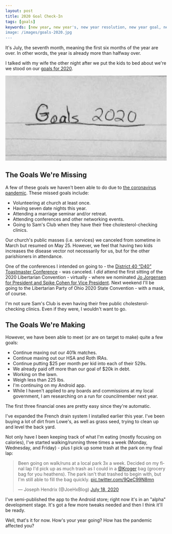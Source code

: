 ```yaml
---
layout: post
title: 2020 Goal Check-In
tags: [goals]
keywords: [new year, new year's, new year resolution, new year goal, new year's resolution, new year's goal, new year resolutions, new year goals, new year's resolutions, new year's goals, resolution, resolutions, goal, goals]
image: /images/goals-2020.jpg
---
```


It's July, the seventh month, meaning the first six months of the year are over. In other words, the year is already more than halfway over.

I talked with my wife the other night after we put the kids to bed about we're we stood on our [goals for 2020](https://www.joehxblog.com/2020-new-years-resolutions-goals/).

![Goals 2020 Header Image](/images/goals-2020.jpg)

## The Goals We're Missing

A few of these goals we haven't been able to do due to [the coronavirus pandemic](https://www.joehxblog.com/how-im-preparing-for-the-looming-recession-and-the-coronavirus-pandemic/). These missed goals include:

* Volunteering at church at least once.
* Having seven date nights this year.
* Attending a marriage seminar and/or retreat.
* Attending conferences and other networking events.
* Going to Sam's Club when they have their free cholesterol-checking clinics.

Our church's public masses (i.e. services) we canceled from sometime in March but resumed on May 25. However, we feel that having two kids increases the disease vector not necessarily for us, but for the other parishioners in attendance.

One of the conferences I intended on going to - the [District 40 “D40” Toastmaster Conference](https://www.d40toastmastersconference.org/) - was canceled. I *did* attend the first sitting of the 2020 Libertarian Convention - virtually - where we nominated [Jo Jorgensen for President and Spike Cohen for Vice President](https://www.joehxblog.com/libertarian-party-nominates-jo-jorgensen-for-president-spike-cohen-for-vice-president/). Next weekend I'll be going to the Libertarian Party of Ohio 2020 State Convention - with a mask, of course.

I'm not sure Sam's Club is even having their free public cholesterol-checking clinics. Even if they were, I wouldn't want to go.

## The Goals We're Making

However, we have been able to meet (or are on target to make) quite a few goals:

* Continue maxing out our 401k matches.
* Continue maxing out our HSA and Roth IRAs.
* Continue putting $25 per month per kid into each of their 529s.
* We already paid off more than our goal of $20k in debt.
* Working on the lawn.
* Weigh less than 225 lbs.
* I'm continuing on my Android app.
* While I haven't applied to any boards and commissions at my local government, I am researching on a run for councilmember next year.

The first three financial ones are pretty easy since they're automatic.

I've expanded the French drain system I installed earlier this year. I've been buying a lot of dirt from Lowe's, as well as grass seed, trying to clean up and level the back yard.

Not only have I been keeping track of what I'm eating (mostly focusing on calories), I've started walking/running three times a week (Monday, Wednesday, and Friday) - plus I pick up some trash at the park on my final lap:

<blockquote class="twitter-tweet" data-theme="dark"><p lang="en" dir="ltr">Been going on walk/runs at a local park 3x a week. Decided on my final lap I&#39;d pick up as much trash as I could in a <a href="https://twitter.com/kroger?ref_src=twsrc%5Etfw">@Kroger</a> bag (grocery bag for you heathens). The park isn&#39;t that trashed to begin with, but I&#39;m still able to fill the bag quickly. <a href="https://t.co/9QeC99N8mn">pic.twitter.com/9QeC99N8mn</a></p>&mdash; Joseph Hendrix (@JoeHxBlog) <a href="https://twitter.com/JoeHxBlog/status/1284468319790280704?ref_src=twsrc%5Etfw">July 18, 2020</a></blockquote> <script async src="https://platform.twitter.com/widgets.js" charset="utf-8"></script>

I've semi-published the app to the Android store; right now it's in an "alpha" development stage. It's got a few more tweaks needed and then I think it'll be ready.

Well, that's it for now. How's your year going? How has the pandemic affected you?